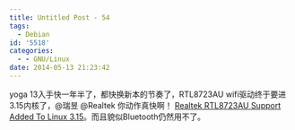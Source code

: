```yaml
---
title: Untitled Post - 54
tags:
  - Debian
id: '5518'
categories:
  - - GNU/Linux
date: 2014-05-13 21:23:42
---
```


yoga 13入手快一年半了，都快换新本的节奏了，RTL8723AU wifi驱动终于要进3.15内核了，@瑞昱 @Realtek 你动作真快啊！ [Realtek RTL8723AU Support Added To Linux 3.15](http://www.phoronix.com/scan.php?page=news_item&px=MTY1OTQ)。而且貌似Bluetooth仍然用不了。